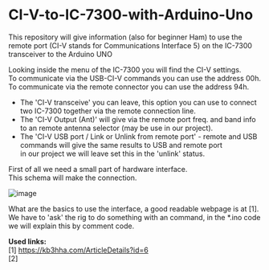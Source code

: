 # CI-V-to-IC-7300-with-Arduino-Uno
This repository will give information (also for beginner Ham) to use the remote port (CI-V stands for Communications Interface 5) on the IC-7300 transceiver to the Arduino UNO

Looking inside the menu of the IC-7300 you will find the CI-V settings.<br>
To communicate via the USB-CI-V commands you can use the address 00h.<br>
To communicate via the remote connector you can use the address 94h.<br>
* The 'CI-V transceive' you can leave, this option you can use to connect two IC-7300 together via the remote connection line.<br>
* The 'CI-V Output (Ant)' will give via the remote port freq. and band info to an remote antenna selector (may be use in our project).<br> 
* The 'CI-V USB port / Link or Unlink from remote port' - remote and USB commands will give the same results to USB and remote port <br>
  in our project we will leave set this in the 'unlink' status.<p>
  
First of all we need a small part of hardware interface.<br>
This schema will make the connection.
  
![image](https://user-images.githubusercontent.com/4719917/151844038-b9bdd832-afc1-4234-8623-0a687355c0c4.png)

What are the basics to use the interface, a good readable webpage is at [1].<br>
We have to 'ask' the rig to do something with an command, in the *.ino code we will explain this by comment code.<p>
  
<b>Used links:</b><br>
  [1] https://kb3hha.com/ArticleDetails?id=6 <br>
  [2]


  



